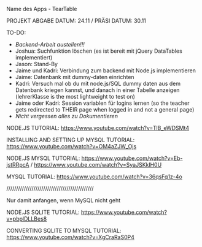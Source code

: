 Name des Apps - TearTable

PROJEKT ABGABE DATUM: 24.11 / 
PRÄSI DATUM: 30.11

TO-DO:
- *Backend-Arbeit austeilen!!!*
- Joshua: Suchfunktion löschen (es ist bereit mit jQuery DataTables implementiert)
- Jason: Stand-By
- Jaime und Kadri: Verbindung zum backend mit Node.js implementieren
- Jaime: Datenbank mit dummy-daten einrichten
- Kadri: Versuch mal ob du mit node.js/SQL dummy daten aus dem Datenbank kriegen kannst, und danach in einer Tabelle anzeigen (lehrerKlasse is the most lightweight to test on)
- Jaime oder Kadri: Session variablen für logins lernen (so the teacher gets redirected to THEIR page when logged in and not a general page)
- *Nicht vergessen alles zu Dokumentieren*

NODE.JS TUTORIAL:
https://www.youtube.com/watch?v=TlB_eWDSMt4

INSTALLING AND SETTING UP MYSQL TUTORIAL:
https://www.youtube.com/watch?v=OM4aZJW_Ojs

NODE.JS MYSQL TUTORIAL:
https://www.youtube.com/watch?v=Eb-jstRRpcA / https://www.youtube.com/watch?v=SyaJSKklH0U

MYSQL TUTORIAL:
https://www.youtube.com/watch?v=36qsFq1z-4o


/////////////////////////////////////////////



Nur damit anfangen, wenn MySQL nicht geht


NODE.JS SQLITE TUTORIAL:
https://www.youtube.com/watch?v=pbplDLLBes8

CONVERTING SQLITE TO MYSQL TUTORIAL:
https://www.youtube.com/watch?v=XgCraRaS0P4
